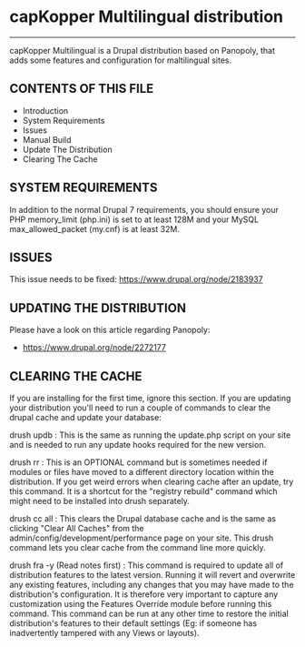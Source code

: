 # capKopper Multilingual distribution
-------------------------------------

capKopper Multilingual is a Drupal distribution based on Panopoly, that adds some
features and configuration for maltilingual sites.

## CONTENTS OF THIS FILE

 * Introduction
 * System Requirements
 * Issues
 * Manual Build
 * Update The Distribution
 * Clearing The Cache

## SYSTEM REQUIREMENTS

In addition to the normal Drupal 7 requirements, you should ensure your PHP
memory_limit (php.ini) is set to at least 128M and your MySQL
max_allowed_packet (my.cnf) is at least 32M.

## ISSUES

This issue needs to be fixed: https://www.drupal.org/node/2183937

## UPDATING THE DISTRIBUTION

Please have a look on this article regarding Panopoly:
 * https://www.drupal.org/node/2272177

## CLEARING THE CACHE

If you are installing for the first time, ignore this section. If you are
updating your distribution you'll need to run a couple of commands to clear
the drupal cache and update your database:

drush updb
:   This is the same as running the update.php script on your site and is
    needed to run any update hooks required for the new version.

drush rr
:   This is an OPTIONAL command but is sometimes needed if modules or files
    have moved to a different directory location within the distribution.
    If you get weird errors when clearing cache after an update, try this
    command.
    It is a shortcut for the "registry rebuild" command which might need to
    be installed into drush separately.

drush cc all
:   This clears the Drupal database cache and is the same as clicking "Clear
    All Caches" from the admin/config/development/performance page on your
    site. This drush command lets you clear cache from the command line more
    quickly.

drush fra -y (Read notes first)
:   This command is required to update all of distribution features to the
    latest version. Running it will revert and overwrite any existing
    features, including any changes that you may have made to the distribution's
    configuration. It is therefore very important to capture any customization
    using the Features Override module before running this command. This
    command can be run at any other time to restore the initial distribution's
    features to their default settings (Eg: if someone has inadvertently tampered
    with any Views or layouts).

